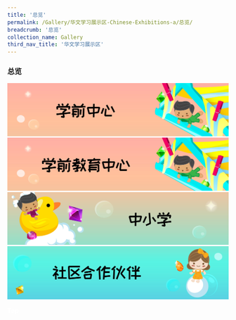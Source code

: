 ```yaml
---
title: '总览'
permalink: /Gallery/华文学习展示区-Chinese-Exhibitions-a/总览/
breadcrumb: '总览'
collection_name: Gallery
third_nav_title: '华文学习展示区'
---
```

### 总览

<a href="/gallery/华文学习展示区-chinese-exhibitions-b/moe-curriculum/"><img src="/images/CL-MOE -Curriculum-New.jpg"></a>
  <br/>
  <a href="/gallery/华文学习展示区-chinese-exhibitions-c/preschool/"><img src="/images/CL-Preschools.jpg"></a>
   <br/>
  <a href="/gallery/华文学习展示区-chinese-exhibitions-d/schools/"><img src="/images/CL-Schools.jpg"></a>
  <br/>
  <a href="/gallery/华文学习展示区-chinese-exhibitions-e/community-partners/"><img src="/images/CL_Community-Partners.jpg">
  </a>
<div class="btntop"><a href="#top" style="text-decoration:none;"><span style="color:white"><b>Top</b></span></a></div>
